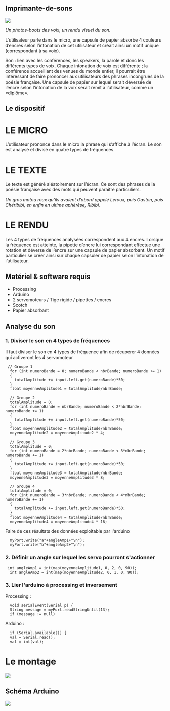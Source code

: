 ## Imprimante-de-sons

![](https://github.com/Mariejulie13/Imprimante-de-sons-/blob/master/assets/2.jpg)

*Un photos-boots des voix, un rendu visuel du son.*

L'utilisateur parle dans le micro, une capsule de papier absorbe 4 couleurs d’encres selon l’intonation de cet utilisateur et créait ainsi un motif unique (correspondant à sa voix).

Son : lien avec les conférences, les speakers, la parole et donc les différents types de voix. Chaque intonation de voix est différente ; la conférence accueillant des venues du monde entier, il pourrait être intéressant de faire prononcer aux utilisateurs des phrases incongrues de la poésie française. Une capsule de papier sur lequel serait déversée de l’encre selon l’intonation de la voix serait remit à l’utilisateur, comme un «diplôme». 

## Le dispositif

# LE MICRO
L’utilisateur prononce dans le micro la phrase qui s’affiche à l’écran. Le son est analysé et divisé en quatre types de fréquences.

# LE TEXTE
Le texte est généré aléatoirement sur l’écran. Ce sont des phrases de la poésie française avec des mots qui peuvent paraître particuliers.

*Un gros matou roux qu’ils avaient
d’abord appelé Leroux, puis Gaston,
puis Chéribibi, en enfin en ultime
aphérèse, Ribibi.*


# LE RENDU
Les 4 types de fréquences analysées correspondent aux 4 encres. Lorsque la fréquence est atteinte, la pipette d’encre lui correspondant effectue une rotation et déverse de l’encre sur une capsule de papier absorbant. Un motif particulier se créer ainsi sur chaque capsuler de papier selon l’intonation de l’utilisateur.

## Matériel & software requis

* Processing 
* Arduino 
* 2 servomoteurs / Tige rigide / pipettes / encres 
* Scotch
* Papier absorbant

## Analyse du son 

### 1. Diviser le son en 4 types de fréquences 

Il faut diviser le son en 4 types de fréquence afin de récupérer 4 données qui activeront les 4 servomoteur

```
 // Groupe 1
  for (int numeroBande = 0; numeroBande < nbrBande; numeroBande += 1)
  {
    totalAmplitude += input.left.get(numeroBande)*50;
  }
  float moyenneAmplitude1 = totalAmplitude/nbrBande;

  // Groupe 2
  totalAmplitude = 0;
  for (int numeroBande = nbrBande; numeroBande < 2*nbrBande; numeroBande += 1)
  {
    totalAmplitude += input.left.get(numeroBande)*50;
  }
  float moyenneAmplitude2 = totalAmplitude/nbrBande;
  moyenneAmplitude2 = moyenneAmplitude2 * 4;

  // Groupe 3
  totalAmplitude = 0;
  for (int numeroBande = 2*nbrBande; numeroBande < 3*nbrBande; numeroBande += 1)
  {
    totalAmplitude += input.left.get(numeroBande)*50;
  }
  float moyenneAmplitude3 = totalAmplitude/nbrBande;
  moyenneAmplitude3 = moyenneAmplitude3 * 8;

  // Groupe 4
  totalAmplitude = 0;
  for (int numeroBande = 3*nbrBande; numeroBande < 4*nbrBande; numeroBande += 1)
  {
    totalAmplitude += input.left.get(numeroBande)*50;
  }
  float moyenneAmplitude4 = totalAmplitude/nbrBande;
  moyenneAmplitude4 = moyenneAmplitude4 * 16;
```

Faire de ces résultats des données exploitable par l'arduino

```
  myPort.write("a"+angleAmp1+"\n");
  myPort.write("b"+angleAmp2+"\n");

```

### 2. Définir un angle sur lequel les servo pourront s'actionner 

```
 int angleAmp1 = int(map(moyenneAmplitude1, 0, 2, 0, 90));
  int angleAmp2 = int(map(moyenneAmplitude2, 0, 1, 0, 90));
 ```
### 3. Lier l'arduino à processing et inversement

Processing : 

```
  void serialEvent(Serial p) {
  String message = myPort.readStringUntil(13);
  if (message != null) 
```
  
  Arduino : 
  
  ```
    if (Serial.available()) {
    val = Serial.read();
    val = int(val);
  ```

# Le montage
![](https://github.com/Mariejulie13/Imprimante-de-sons-/blob/master/assets/3.jpg)

## Schéma Arduino
![](https://github.com/Mariejulie13/Imprimante-de-sons-/blob/master/assets/2_servo_bb.jpg)

